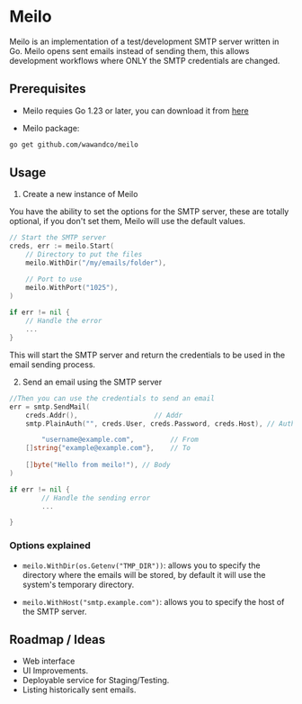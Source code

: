 # Meilo
Meilo is an implementation of a test/development SMTP server written in Go. Meilo opens sent emails instead of sending them, 
this allows development workflows where ONLY the SMTP credentials are changed.

## Prerequisites
- Meilo requies Go 1.23 or later, you can download it from [here](https://golang.org/dl/)

- Meilo package:
```bash
go get github.com/wawandco/meilo
```

## Usage
1.  Create a new instance of Meilo

You have the ability to set the options for the SMTP server, these are totally optional, if you don't set them, Meilo will use the default values.

```go
// Start the SMTP server
creds, err := meilo.Start(
	// Directory to put the files
	meilo.WithDir("/my/emails/folder"),

	// Port to use
	meilo.WithPort("1025"),
)
 
if err != nil {
	// Handle the error
	...
}
```
This will start the SMTP server and return the credentials to be used in the email sending process.

2.  Send an email using the SMTP server

```go
//Then you can use the credentials to send an email
err = smtp.SendMail(
	creds.Addr(), 				    // Addr
	smtp.PlainAuth("", creds.User, creds.Password, creds.Host), // Authentication

    	"username@example.com", 		// From
	[]string{"example@example.com"}, 	// To
	
	[]byte("Hello from meilo!"), // Body
)

if err != nil {
        // Handle the sending error
        ...

}
```
### Options explained

- `meilo.WithDir(os.Getenv("TMP_DIR"))`: allows you to specify the directory where the emails will be stored, by default it will use the system's temporary directory.

- `meilo.WithHost("smtp.example.com")`: allows you to specify the host of the SMTP server.



## Roadmap / Ideas
- Web interface
- UI Improvements.
- Deployable service for Staging/Testing.
- Listing historically sent emails.


